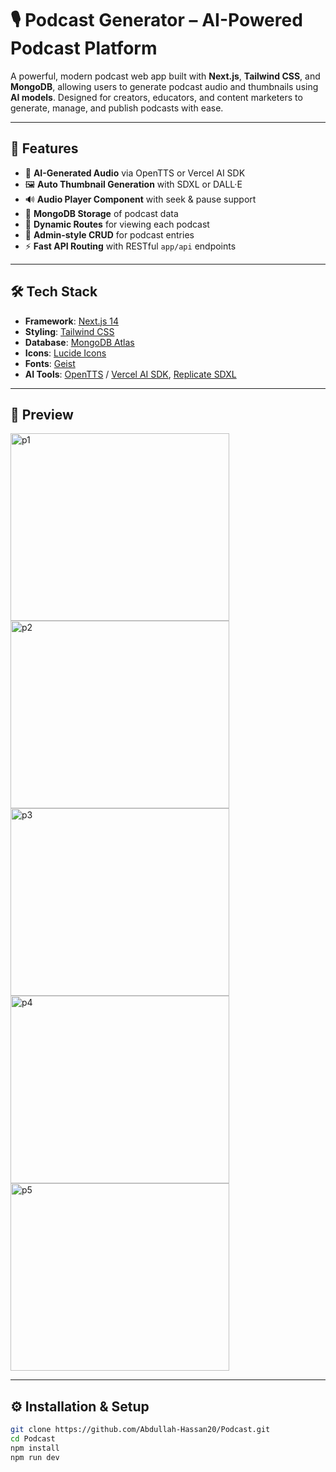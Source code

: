 # 🎙️ Podcast Generator – AI-Powered Podcast Platform

A powerful, modern podcast web app built with **Next.js**, **Tailwind CSS**, and **MongoDB**, allowing users to generate podcast audio and thumbnails using **AI models**. Designed for creators, educators, and content marketers to generate, manage, and publish podcasts with ease.

---

## 🚀 Features

- 🧠 **AI-Generated Audio** via OpenTTS or Vercel AI SDK
- 🖼️ **Auto Thumbnail Generation** with SDXL or DALL·E
- 🔊 **Audio Player Component** with seek & pause support
- 📁 **MongoDB Storage** of podcast data
- 📝 **Dynamic Routes** for viewing each podcast
- 🧰 **Admin-style CRUD** for podcast entries
- ⚡ **Fast API Routing** with RESTful `app/api` endpoints

---

## 🛠️ Tech Stack

- **Framework**: [Next.js 14](https://nextjs.org/)
- **Styling**: [Tailwind CSS](https://tailwindcss.com/)
- **Database**: [MongoDB Atlas](https://www.mongodb.com/atlas)
- **Icons**: [Lucide Icons](https://lucide.dev/)
- **Fonts**: [Geist](https://vercel.com/fonts/geist)
- **AI Tools**: [OpenTTS](https://github.com/synesthesiam/opentts) / [Vercel AI SDK](https://sdk.vercel.ai), [Replicate SDXL](https://replicate.com/stability-ai/sdxl)

---

## 📸 Preview

<img width="350" height="300" alt="p1" src="https://github.com/user-attachments/assets/da19e62a-110a-4665-a274-476701f239aa" />
<img width="350" height="300" alt="p2" src="https://github.com/user-attachments/assets/f71131be-6633-46a9-90b7-02d5e787acca" />
<img width="350" height="300" alt="p3" src="https://github.com/user-attachments/assets/cb1955c7-62bf-433c-b5fd-c9bff24febd0" />
<img width="350" height="300" alt="p4" src="https://github.com/user-attachments/assets/ede65183-82d6-4087-a42c-96eded326cbb" />
<img width="350" height="300" alt="p5" src="https://github.com/user-attachments/assets/47883e1c-baed-4b26-86ea-ac7ada1cc372" />


---

## ⚙️ Installation & Setup

```bash
git clone https://github.com/Abdullah-Hassan20/Podcast.git
cd Podcast
npm install
npm run dev

